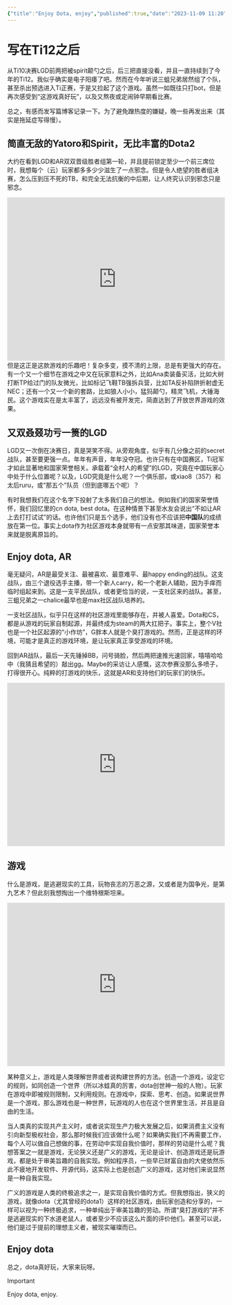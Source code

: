 ```yaml
---
{"title":"Enjoy Dota, enjoy","published":true,"date":"2023-11-09 11:20","updated":null,"tags":["game"],"categories":null,"index_img":null,"archive":null,"password":null,"excerpt":"写在Ti12之后，dota真好玩，游戏真好。","version":"stable","dg-publish":true,"permalink":"/hexo/diary/ti12/","dgPassFrontmatter":true,"noteIcon":""}
---
```



# 写在Ti12之后

从Ti10决赛LGD前两把被spirit颠勺之后，后三把直接没看，并且一直持续到了今年的Ti12。我似乎确实是电子阳痿了吧。然而在今年听说三蛆兄弟居然组了个队，甚至杀出预选进入Ti正赛，于是又捡起了这个游戏。虽然一如既往只打bot，但是再次感受到“这游戏真好玩”，以及又熬夜或定闹钟早期看比赛。

总之，有感而发写篇博客记录一下。为了避免蹭热度的嫌疑，晚一些再发出来（其实是拖延症写得慢）。

## 简直无敌的Yatoro和Spirit，无比丰富的Dota2

大约在看到LGD和AR双双晋级胜者组第一轮，并且提前锁定至少一个前三席位时，我想每个（云）玩家都多多少少滋生了一点邪念。但是令人绝望的胜者组决赛，怎么压到压不死的TB，和完全无法抗衡的中后期，让人终究认识到邪念只是邪念。

<div style="position: relative; width: 100%; height: 0; padding-bottom: 75%;"><iframe src="https://player.bilibili.com/player.html?aid=875425345&bvid=BV1yN4y167Zp&cid=1320315939&p=1&autoplay=0" scrolling="no" border="0" frameborder="no" framespacing="0" allowfullscreen="true" style="position: absolute; width: 100%; height: 100%; left: 0; top: 0;"> </iframe></div>
但是这正是这款游戏的乐趣吧！复杂多变，摸不清的上限，总是有更强大的存在。有一个又一个细节在游戏之中又在玩家意料之外，比如Ana卖装备买活，比如大树打断TP给过门的队友微光，比如标记飞鞋TB强拆兵营，比如TA反补陷阱折射虚无NEC；还有一个又一个新的套路，比如狼人小小，猛犸颠勺，精灵飞机，大锤海民。这个游戏实在是太丰富了，远远没有被开发完，简直达到了开放世界游戏的效果。

## 又双叒叕功亏一篑的LGD

LGD又一次倒在决赛日，真是哭笑不得。从旁观角度，似乎有几分像之前的secret战队，甚至要更强一点。年年有声音，年年没夺冠。也许只有在中国赛区，Ti冠军才如此显著地和国家荣誉相关。承载着“全村人的希望”的LGD，究竟在中国玩家心中处于什么位置呢？以及，LGD究竟是什么呢？一个俱乐部，或xiao8（357）和太后ruru，或“那五个”队员（但到底哪五个呢）？

有时我想我们在这个名字下投射了太多我们自己的想法。例如我们的国家荣誉情怀，我们回忆里的cn dota, best dota。在这种情景下甚至水友会说出“不如让AR上去打打试试”的话。也许他们只是五个选手，他们没有也不应该把**中国队**的成绩放在第一位。事实上dota作为社区游戏本身就带有一点安那其味道，国家荣誉本来就是脱离原旨的。

## Enjoy dota, AR

毫无疑问，AR是最受关注、最被喜欢、最意难平、最happy ending的战队。这支战队，由三个退役选手主播，带一个新人carry，和一个老新人辅助，因为手痒而临时组起来到。这是一支平民战队，或者更恰当的说，一支社区来的战队。甚至，三蛆兄弟之一chalice最早也是max社区战队培养的。

一支社区战队，似乎只在这样的社区游戏里能够存在，并被人喜爱。Dota和CS，都是从游戏的玩家自制起源，并最终成为steam的两大扛把子。事实上，整个V社也是一个社区起源的“小作坊”，G胖本人就是个臭打游戏的。然而，正是这样的环境，可能才是真正的游戏环境，是让玩家真正享受游戏的环境。

回到AR战队，最后一天先锤掉BB，问号骑脸，然后两把速推光速回家，嘻嘻哈哈中（我猜且希望的）敲出gg。Maybe的采访让人感慨，这次参赛没那么多喷子，打得很开心。纯粹的打游戏的快乐，这就是AR和支持他们的玩家们的快乐。

<div style="position: relative; width: 100%; height: 0; padding-bottom: 75%;"><iframe src="https://player.bilibili.com/player.html?aid=365459259&bvid=BV1b94y1G7YS&cid=1318142931&p=1&autoplay=0" scrolling="no" border="0" frameborder="no" framespacing="0" allowfullscreen="true" style="position: absolute; width: 100%; height: 100%; left: 0; top: 0;"> </iframe></div>

## 游戏

什么是游戏，是逃避现实的工具，玩物丧志的万恶之源，又或者是为国争光，是第九艺术？但此刻我想掏出一个维特根斯坦来。

<div style="position: relative; width: 100%; height: 0; padding-bottom: 75%;"><iframe src="https://player.bilibili.com/player.html?aid=286591629&bvid=BV1Ff4y1972n&cid=219917970&p=1&autoplay=0" scrolling="no" border="0" frameborder="no" framespacing="0" allowfullscreen="true" style="position: absolute; width: 100%; height: 100%; left: 0; top: 0;"> </iframe></div>

某种意义上，游戏是人类理解世界或者说构建世界的方法。创造一个游戏，设定它的规则，如同创造一个世界（所以冰蛙真的厉害，dota创世神一般的人物）。玩家在游戏中即被规则限制，又利用规则。在游戏中，探索、思考、创造。如果说世界是一个游戏，那么游戏也是一种世界，玩游戏的人也在这个世界里生活，并且是自由的生活。

当人类真的实现共产主义时，或者说实现生产力极大发展之后，如果消费主义没有引向新型极权社会，那么那时候我们应该做什么呢？如果确实我们不再需要工作，每个人可以做自己想做的事，在劳动中实现自我价值时，那样的劳动是什么呢？我想答案之一就是游戏，无论狭义还是广义的游戏，无论是设计、创造游戏还是玩游戏，都是处于审美旨趣的自我实现。例如程序员，一些早已财富自由的大佬依然乐此不疲地开发软件、开源代码，这实际上也是创造广义的游戏，这对他们来说显然是一种自我实现。

广义的游戏是人类的终极追求之一，是实现自我价值的方式。但我想指出，狭义的游戏，就像dota（尤其曾经的dota1）这样的社区游戏，由玩家创造和分享的，一样可以视为一种终极追求，一种单纯出于审美旨趣的劳动。所谓“臭打游戏的”并不是逃避现实的下水道老鼠人，或者至少不应该这么片面的评价他们。甚至可以说，他们是过于提前的理想主义者，被现实璀璨而已。

## Enjoy dota

总之，dota真好玩，大家来玩呀。
> [!important]
> Enjoy dota, enjoy.
